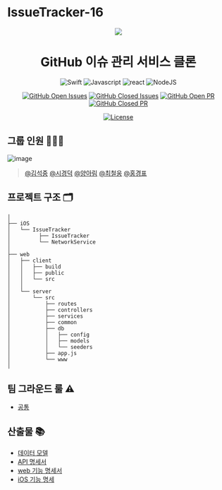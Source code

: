 # IssueTracker-16

<div align="center" >

![](https://media.giphy.com/media/du3J3cXyzhj75IOgvA/giphy.gif)

# GitHub 이슈 관리 서비스 클론    

![Swift](https://img.shields.io/badge/swift-v5.0-orange?logo=swift)
![Javascript](https://img.shields.io/badge/javascript-ES6+-yellow?logo=javascript)
![react](https://img.shields.io/badge/react-17.0.1-9cf?logo=react)
![NodeJS](https://img.shields.io/badge/node.js-v14.15.0-green?logo=node.js)

[![GitHub Open Issues](https://img.shields.io/github/issues-raw/boostcamp-2020/IssueTracker-16?color=green)](https://github.com/boostcamp-2020/IssueTracker-16/issues)
[![GitHub Closed Issues](https://img.shields.io/github/issues-closed-raw/boostcamp-2020/IssueTracker-16?color=red)](https://github.com/boostcamp-2020/IssueTracker-16/issues)
[![GitHub Open PR](https://img.shields.io/github/issues-pr-raw/boostcamp-2020/IssueTracker-16?color=green)](https://github.com/boostcamp-2020/IssueTracker-16/issues)
[![GitHub Closed PR](https://img.shields.io/github/issues-pr-closed-raw/boostcamp-2020/IssueTracker-16?color=red)](https://github.com/boostcamp-2020/IssueTracker-16/issues)

[![License](https://img.shields.io/badge/license-MIT-blue.svg)](https://opensource.org/licenses/MIT)

</div>

## 그룹 인원 🧑🏻‍💻

![image](https://user-images.githubusercontent.com/43347250/97613356-f33adf80-1a5b-11eb-9c94-2ff3ff37e386.png)

> [@김석중](https://github.com/seokju2ng) [@시경덕](https://github.com/skid901) [@양아림](https://github.com/ahrimy) [@최철웅](https://github.com/chelwoong) [@홍경표](https://github.com/kyungpyoda) 

## 프로젝트 구조 🗂
```
│
├── iOS
│   └── IssueTracker
│	      ├── IssueTracker
│	      └── NetworkService
│
├── web
│   ├── client
│   │   ├── build
│   │   ├── public
│   │   └── src
│   │
│   └── server
│       └── src
│           ├── routes
│           ├── controllers
│           ├── services
│           ├── common
│           ├── db
│           │   ├── config
│           │   ├── models
│           │   └── seeders
│           ├── app.js
│           └── www
│
```

## 팀 그라운드 룰 ⚠️

- [공통](https://github.com/boostcamp-2020/IssueTracker-16/wiki/Ground-Rule)

## 산출물 📚

- [데이터 모델](https://github.com/boostcamp-2020/IssueTracker-16/wiki/모델-다이어그램)
- [API 명세서](https://github.com/boostcamp-2020/IssueTracker-16/wiki/API-서버-기능명세서)
- [web 기능 명세서](https://github.com/boostcamp-2020/IssueTracker-16/wiki/Web-기능-명세서)
- [iOS 기능 명세](https://docs.google.com/spreadsheets/d/1IujeyVnJQMxBj4svZm9n7yNFfdhYMCcLaFe3nrVelfk/edit#gid=0)
